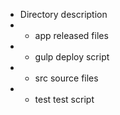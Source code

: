 * Directory description
* * app released files
* * gulp deploy script 
* * src source files
* * test test script

